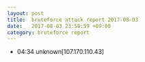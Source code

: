 ```yaml
---
layout: post
title:  bruteforce attack report 2017-08-03
date:   2017-08-03 23:59:59 +09:00
category: bruteforce report
---
```


* 04:34 unknown[107.170.110.43]
